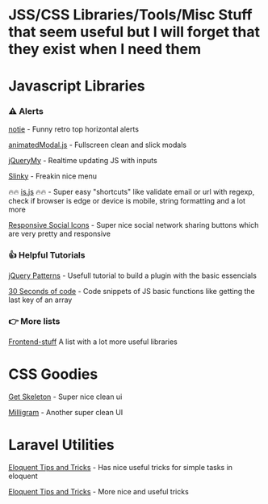 # JSS/CSS Libraries/Tools/Misc Stuff that seem useful but I will forget that they exist when I need them

<h1>Javascript Libraries</h1>

<h3>⚠ Alerts</h3>
<p><a href="https://jaredreich.com/notie/">notie</a> - Funny retro top horizontal alerts</p>
<p><a href="https://joaopereirawd.github.io/animatedModal.js/">animatedModal.js</a> - Fullscreen clean and slick modals</p>
<p><a href="http://jquerymy.com/">jQueryMy</a> - Realtime updating JS with inputs</p>
<p><a href="https://github.com/alizahid/slinky">Slinky</a> - Freakin nice menu</p>
<p>🔥🔥 <a href="http://is.js.org/#url">is.js</a> 🔥🔥 - Super easy "shortcuts" like validate email or url with regexp, check if browser is edge or device is mobile, string formatting and a lot more</p>
<p><a href="http://js-socials.com/demos/">Responsive Social Icons</a> - Super nice social network sharing buttons which are very pretty and responsive</p>

<h3>👍 Helpful Tutorials</h3>
<p><a href="https://github.com/jquery-boilerplate/jquery-patterns">jQuery Patterns</a> - Usefull tutorial to build a plugin with the basic essencials</p>
<p><a href="https://30secondsofcode.org/">30 Seconds of code</a> - Code snippets of JS basic functions like getting the last key of an array</p>

<h3>👉 More lists</h3>
<p><a href="https://github.com/moklick/frontend-stuff">Frontend-stuff</a> A list with a lot more useful libraries</p>

<h1> CSS Goodies </h1>
<p><a href="http://getskeleton.com/?">Get Skeleton</a> - Super nice clean ui</p>
<p><a href="https://milligram.io/">Milligram</a> - Another super clean UI</p>

<h1>Laravel Utilities</h1>
<p><a href="https://laravel-news.com/eloquent-tips-tricks">Eloquent Tips and Tricks</a> - Has nice useful tricks for simple tasks in eloquent</p>
<p><a href="https://code.tutsplus.com/tutorials/25-laravel-tips-and-tricks--pre-92818">Eloquent Tips and Tricks</a> - More nice and useful tricks</p>
